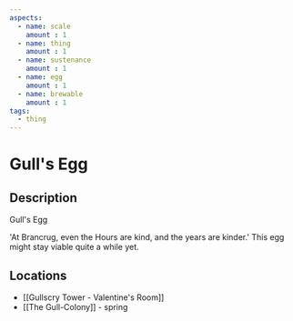 ```yaml
---
aspects: 
  - name: scale
    amount : 1
  - name: thing
    amount : 1
  - name: sustenance
    amount : 1
  - name: egg
    amount : 1
  - name: brewable
    amount : 1
tags:
  - thing
---
```


# Gull's Egg

## Description
Gull's Egg

'At Brancrug, even the Hours are kind, and the years are kinder.' This egg might stay viable quite a while yet.
## Locations
- [[Gullscry Tower - Valentine's Room]] 
- [[The Gull-Colony]] - spring